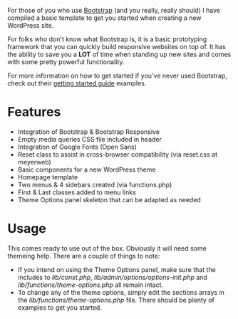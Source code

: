 For those of you who use <a title="Bootstrap by Twitter" href="http://getbootstrap.com/" target="_blank">Bootstrap</a> (and you really, really should) I have compiled a basic template to get you started when creating a new WordPress site.

For folks who don't know what Bootstrap is, it is a basic prototyping framework that you can quickly build responsive websites on top of. It has the ability to save you a <strong>LOT</strong> of time when standing up new sites and comes with some pretty powerful functionality.

For more information on how to get started if you've never used Bootstrap, check out their <a href="http://getbootstrap.com/getting-started/#examples" target="_blank">getting started guide</a> examples.

<h1>Features</h1>

<ul>
<li>Integration of Bootstrap & Bootstrap Responsive</li>
<li>Empty media queries CSS file included in header</li>
<li>Integration of Google Fonts (Open Sans)</li>
<li>Reset class to assist in cross-browser compatibility (via reset.css at meyerweb)</li>
<li>Basic components for a new WordPress theme</li>
<li>Homepage template</li>
<li>Two menus & 4 sidebars created (via functions.php)</li>
<li>First & Last classes added to menu links</li>
<li>Theme Options panel skeleton that can be adapted as needed</li>
</ul>


<h1>Usage</h1>

<p>This comes ready to use out of the box. Obviously it will need some themeing help. There are a couple of things to note:</p>
<ul>
<li>If you intend on using the Theme Options panel, make sure that the includes to <em>lib/const.php</em>, <em>lib/admin/options/options-init.php</em> and <em>lib/functions/theme-options.php</em> all remain intact.</li>
<li>To change any of the theme options, simply edit the sections arrays in the <em>lib/functions/theme-options.php</em> file. There should be plenty of examples to get you started.</li>

</ul>
